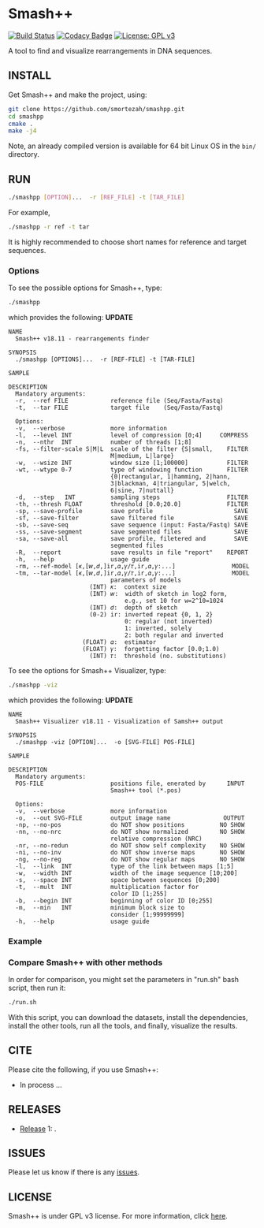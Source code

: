 # Smash++

[![Build Status](https://travis-ci.com/smortezah/smashpp.svg?token=EWxsPpL9t9UvE93uKjH5&branch=master)](https://travis-ci.com/smortezah/smashpp)
[![Codacy Badge](https://api.codacy.com/project/badge/Grade/028cee56c77046dea4bc870237aae46a)](https://www.codacy.com?utm_source=github.com&amp;utm_medium=referral&amp;utm_content=smortezah/smashpp&amp;utm_campaign=Badge_Grade)
[![License: GPL v3](https://img.shields.io/badge/License-GPL%20v3-blue.svg)](LICENSE)

A tool to find and visualize rearrangements in DNA sequences.

## INSTALL
Get Smash++ and make the project, using:
```bash
git clone https://github.com/smortezah/smashpp.git
cd smashpp
cmake .
make -j4
```
Note, an already compiled version is available for 64 bit Linux OS in
the `bin/` directory.

## RUN
```bash
./smashpp [OPTION]...  -r [REF_FILE] -t [TAR_FILE]
```
For example,
```bash
./smashpp -r ref -t tar
```
It is highly recommended to choose short names for reference and target 
sequences.

### Options
To see the possible options for Smash++, type:
```bash
./smashpp
```
which provides the following: **UPDATE** <!-- todo -->
```text
NAME
  Smash++ v18.11 - rearrangements finder

SYNOPSIS
  ./smashpp [OPTIONS]...  -r [REF-FILE] -t [TAR-FILE]

SAMPLE

DESCRIPTION
  Mandatory arguments:
  -r,  --ref FILE            reference file (Seq/Fasta/Fastq)
  -t,  --tar FILE            target file    (Seq/Fasta/Fastq)

  Options:
  -v,  --verbose             more information
  -l,  --level INT           level of compression [0;4]     COMPRESS
  -n,  --nthr  INT           number of threads [1;8]
  -fs, --filter-scale S|M|L  scale of the filter {S|small,    FILTER
                             M|medium, L|large}
  -w,  --wsize INT           window size [1;100000]           FILTER
  -wt, --wtype 0-7           type of windowing function       FILTER
                             {0|rectangular, 1|hamming, 2|hann,
                             3|blackman, 4|triangular, 5|welch,
                             6|sine, 7|nuttall}
  -d,  --step   INT          sampling steps                   FILTER
  -th, --thresh FLOAT        threshold [0.0;20.0]             FILTER
  -sp, --save-profile        save profile                       SAVE
  -sf, --save-filter         save filtered file                 SAVE
  -sb, --save-seq            save sequence (input: Fasta/Fastq) SAVE
  -ss, --save-segment        save segmented files               SAVE
  -sa, --save-all            save profile, filetered and        SAVE
                             segmented files
  -R,  --report              save results in file "report"    REPORT
  -h,  --help                usage guide 
  -rm, --ref-model [𝜅,[𝑤,𝑑,]ir,𝛼,𝛾/𝜏,ir,𝛼,𝛾:...]                MODEL
  -tm, --tar-model [𝜅,[𝑤,𝑑,]ir,𝛼,𝛾/𝜏,ir,𝛼,𝛾:...]                MODEL
                             parameters of models
                       (INT) 𝜅:  context size 
                       (INT) 𝑤:  width of sketch in log2 form, 
                                 e.g., set 10 for w=2^10=1024
                       (INT) 𝑑:  depth of sketch
                       (0-2) ir: inverted repeat {0, 1, 2}
                                 0: regular (not inverted)
                                 1: inverted, solely
                                 2: both regular and inverted
                     (FLOAT) 𝛼:  estimator
                     (FLOAT) 𝛾:  forgetting factor [0.0;1.0)
                       (INT) 𝜏:  threshold (no. substitutions)
```

To see the options for Smash++ Visualizer, type:
```bash
./smashpp -viz
```
which provides the following: **UPDATE**
```text
NAME
  Smash++ Visualizer v18.11 - Visualization of Samsh++ output

SYNOPSIS
  ./smashpp -viz [OPTION]...  -o [SVG-FILE] POS-FILE]

SAMPLE

DESCRIPTION
  Mandatory arguments:
  POS-FILE                   positions file, enerated by      INPUT
                             Smash++ tool (*.pos)

  Options:
  -v,  --verbose             more information
  -o,  --out SVG-FILE        output image name               OUTPUT
  -np, --no-pos              do NOT show positions          NO SHOW
  -nn, --no-nrc              do NOT show normalized         NO SHOW
                             relative compression (NRC)
  -nr, --no-redun            do NOT show self complexity    NO SHOW
  -ni, --no-inv              do NOT show inverse maps       NO SHOW
  -ng, --no-reg              do NOT show regular maps       NO SHOW
  -l,  --link  INT           type of the link between maps [1;5]
  -w,  --width INT           width of the image sequence [10;200]
  -s,  --space INT           space between sequences [0;200]
  -t,  --mult  INT           multiplication factor for
                             color ID [1;255]
  -b,  --begin INT           beginning of color ID [0;255]
  -m,  --min   INT           minimum block size to
                             consider [1;99999999]
  -h,  --help                usage guide
```

### Example

### Compare Smash++ with other methods
In order for comparison, you might set the parameters in 
"run.sh" bash script, then run it:
```bash
./run.sh
```
With this script, you can download the datasets, install the dependencies, 
install the other tools, run all the tools, and finally, visualize the results.

## CITE
Please cite the following, if you use Smash++:
* In process ...

## RELEASES
* [Release](https://github.com/smortezah/smashpp/releases) 1: .

## ISSUES
Please let us know if there is any 
[issues](https://github.com/smortezah/smashpp/issues).

## LICENSE
Smash++ is under GPL v3 license. For more information, click 
[here](http://www.gnu.org/licenses/gpl-3.0.html).
